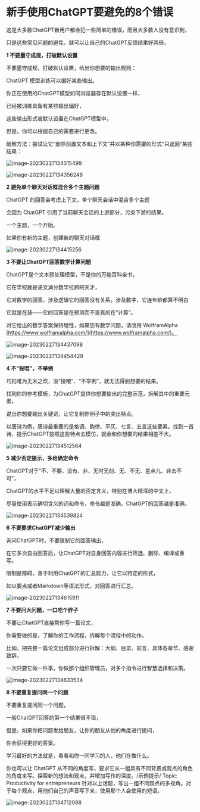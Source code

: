 # 新手使用ChatGPT要避免的8个错误

这是大多数ChatGPT新用户都会犯一些简单的错误，而且大多数人没有意识到，

只是这些常见问题的避免，就可以让自己的ChatGPT反馈结果好两倍。

**1 不要墨守成规，打破默认设置**

不要墨守成规，打破默认设置，给出你想要的输出规则：

ChatGPT 模型训练可以偏好某些输出。

你正在使用的ChatGPT模型如同浏览器存在默认设置一样，

已经被训练具备有某些输出偏好，

这些输出形式被默认设置在ChatGPT模型中，

但是，你可以根据自己的需要进行更改。

破解方法：尝试让它“删除前置文本和上下文”并以某种你需要的形式“只返回”某些结果：

![image-20230227134315499](.\chatgpt02_imags04\image-20230227134315499.png)

![image-20230227134356248](.\chatgpt02_imags04\image-20230227134356248.png)

**2 避免单个聊天对话框混合多个主题问题**

ChatGPT 的回答会考虑上下文，单个聊天会话中混合多个主题

会因为 ChatGPT 引用了当前聊天会话的上游部分，污染下游的结果。

一个主题，一个开始。

如果你有新的主题，创建新的聊天对话框

![image-20230227134415256](.\chatgpt02_imags04\image-20230227134415256.png)

**3 不要让ChatGPT回答数学计算问题**

ChatGPT是个文本预处理模型，不是你的万能百科全书，

它在学校就是语文满分数学拉跨的天才，

它对数学的回答，涉及逻辑它的回答没有关系，涉及数字，它连年龄都算不明白

它就是在装——它的回答是在预测而不是真的在“计算”。

对它给出的数学答案保持理性，如果您有数学问题，请改用 WolframAlpha [https://www.wolframalpha.com/](https://www.wolframalpha.com/)。

![image-20230227134437098](.\chatgpt02_imags04\image-20230227134437098.png)

![image-20230227134454429](.\chatgpt02_imags04\image-20230227134454429.png)

**4 不“投喂”，不举例**

巧妇难为无米之炊，没“投喂”、“不举例”，就无法得到想要的结果。

找到你的参考模板，为ChatGPT提供你想要输出的完整示范，拆解其中的重要元素，

说出你想要输出关键词，让它复制你例子中的突出特点。

以唐诗为例，唐诗最重要的是格调、韵律、平仄、七言、五言这些要素，找到一首诗，提示ChatGPT按照这些特点去模仿，就会和你想要的结果相差不大。

![image-20230227134512564](.\chatgpt02_imags04\image-20230227134512564.png)

**5 减少否定提示，多给确定命令**

ChatGPT对于“不、不要、没有、非、无时无刻、无、不无、差点儿、非去不可”，

ChatGPT的水平不足以理解大量的否定含义，特别在博大精深的中文上，

尽量使用表示确切含义的词和命令，命令越是准确，ChatGPT的回答越是准确。

![image-20230227134539824](.\chatgpt02_imags04\image-20230227134539824.png)

**6 不要要求ChatGPT减少输出**

询问ChatGPT时，不要限制它的回答输出，

在它多次自由回答后，让ChatGPT对自身回答内容进行筛选、删除、编译或重写。

限制是障碍，善于利用ChatGPT的汇总能力，让它以特定的形式，

如以要点或者Markdown等语法形式，对回答进行汇总。

![image-20230227134615911](.\chatgpt02_imags04\image-20230227134615911.png)

**7 不要问大问题，一口吃个胖子**

不要让ChatGPT直接帮你写一篇论文，

你需要做的是，了解你的工作流程，拆解每个流程中的动作，

比如，把完整一篇论文组成部分进行拆解：大纲、目录、前言、具体各章节、感谢致辞。

一次只要它做一件事，你做那个组织管理员，对多个指令进行智慧选择和决策。

![image-20230227134633534](.\chatgpt02_imags04\image-20230227134633534.png)

**8 不要重复提问同一个问题**

不要重复提问同一个问题，

一般ChatGPT回答的第一个结果很不错，

但是，如果你把问题发给朋友，让你的朋友从他的角度进行提问，

你会获得更好的答案。

学习最好的方法就是，看看和你一同学习的人，他们在做什么。

你也可以让 ChatGPT 从不同的角度写，要求它从一组具有不同背景或观点的角色的角度来写。探索新的想法和观点，并增加写作的深度。/示例提示/ Topic: Productivity for entrepreneurs 针对以上话题，写出一组不同观点的多视角。对于每个观点，用他们自己的声音写下来，使用那个人会使用的短语。

![image-20230227134712088](.\chatgpt02_imags04\image-20230227134712088.png)

